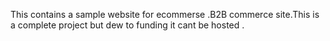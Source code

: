 This contains a sample website for ecommerse .B2B commerce site.This is a complete project but dew to funding it cant be hosted .
